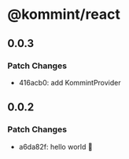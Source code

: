 # @kommint/react

## 0.0.3

### Patch Changes

- 416acb0: add KommintProvider

## 0.0.2

### Patch Changes

- a6da82f: hello world 🚀
